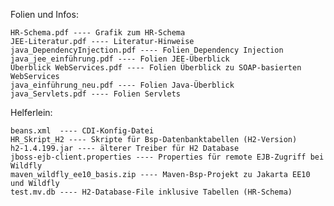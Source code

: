 Folien und Infos:
   
    HR-Schema.pdf ---- Grafik zum HR-Schema
    JEE-Literatur.pdf ---- Literatur-Hinweise
    java_DependencyInjection.pdf ---- Folien Dependency Injection
    java_jee_einführung.pdf ---- Folien JEE-Überblick
    Überblick WebServices.pdf ---- Folien Überblick zu SOAP-basierten WebServices
    java_einführung_neu.pdf ---- Folien Java-Überblick
    java_Servlets.pdf ---- Folien Servlets
    

Helferlein:

    beans.xml  ---- CDI-Konfig-Datei
    HR_Skript_H2 ---- Skripte für Bsp-Datenbanktabellen (H2-Version)
    h2-1.4.199.jar ---- älterer Treiber für H2 Database
    jboss-ejb-client.properties ---- Properties für remote EJB-Zugriff bei Wildfly
    maven_wildfly_ee10_basis.zip ---- Maven-Bsp-Projekt zu Jakarta EE10 und Wildfly
    test.mv.db ---- H2-Database-File inklusive Tabellen (HR-Schema)
    
    


